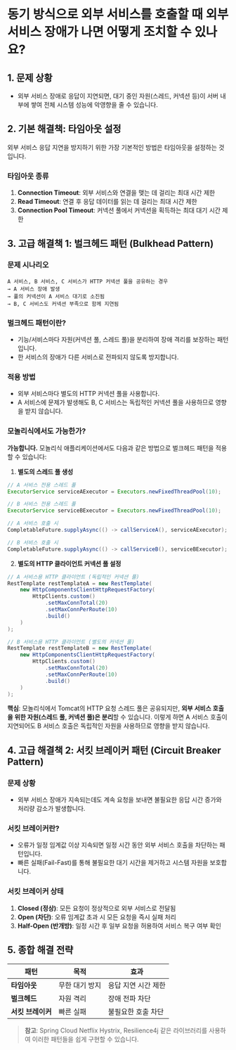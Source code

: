 # 동기 방식으로 외부 서비스를 호출할 때 외부 서비스 장애가 나면 어떻게 조치할 수 있나요?

## 1. 문제 상황

- 외부 서비스 장애로 응답이 지연되면, 대기 중인 자원(스레드, 커넥션 등)이 서버 내부에 쌓여 전체 시스템 성능에 악영향을 줄 수 있습니다.

## 2. 기본 해결책: 타임아웃 설정

외부 서비스 응답 지연을 방지하기 위한 가장 기본적인 방법은 타임아웃을 설정하는 것입니다.

### 타임아웃 종류
1. **Connection Timeout**: 외부 서비스와 연결을 맺는 데 걸리는 최대 시간 제한
2. **Read Timeout**: 연결 후 응답 데이터를 읽는 데 걸리는 최대 시간 제한
3. **Connection Pool Timeout**: 커넥션 풀에서 커넥션을 획득하는 최대 대기 시간 제한

## 3. 고급 해결책 1: 벌크헤드 패턴 (Bulkhead Pattern)

### 문제 시나리오
```
A 서비스, B 서비스, C 서비스가 HTTP 커넥션 풀을 공유하는 경우
→ A 서비스 장애 발생
→ 풀의 커넥션이 A 서비스 대기로 소진됨
→ B, C 서비스도 커넥션 부족으로 함께 지연됨
```

### 벌크헤드 패턴이란?
- 기능/서비스마다 자원(커넥션 풀, 스레드 풀)을 분리하여 장애 격리를 보장하는 패턴입니다.
- 한 서비스의 장애가 다른 서비스로 전파되지 않도록 방지합니다.

### 적용 방법
- 외부 서비스마다 별도의 HTTP 커넥션 풀을 사용합니다.
- A 서비스에 문제가 발생해도 B, C 서비스는 독립적인 커넥션 풀을 사용하므로 영향을 받지 않습니다.

### 모놀리식에서도 가능한가?
**가능합니다.** 모놀리식 애플리케이션에서도 다음과 같은 방법으로 벌크헤드 패턴을 적용할 수 있습니다:

1. **별도의 스레드 풀 생성**
```java
// A 서비스 전용 스레드 풀
ExecutorService serviceAExecutor = Executors.newFixedThreadPool(10);

// B 서비스 전용 스레드 풀
ExecutorService serviceBExecutor = Executors.newFixedThreadPool(10);

// A 서비스 호출 시
CompletableFuture.supplyAsync(() -> callServiceA(), serviceAExecutor);

// B 서비스 호출 시
CompletableFuture.supplyAsync(() -> callServiceB(), serviceBExecutor);
```

2. **별도의 HTTP 클라이언트 커넥션 풀 설정**
```java
// A 서비스용 HTTP 클라이언트 (독립적인 커넥션 풀)
RestTemplate restTemplateA = new RestTemplate(
    new HttpComponentsClientHttpRequestFactory(
        HttpClients.custom()
            .setMaxConnTotal(20)
            .setMaxConnPerRoute(10)
            .build()
    )
);

// B 서비스용 HTTP 클라이언트 (별도의 커넥션 풀)
RestTemplate restTemplateB = new RestTemplate(
    new HttpComponentsClientHttpRequestFactory(
        HttpClients.custom()
            .setMaxConnTotal(20)
            .setMaxConnPerRoute(10)
            .build()
    )
);
```

**핵심**: 모놀리식에서 Tomcat의 HTTP 요청 스레드 풀은 공유되지만, **외부 서비스 호출을 위한 자원(스레드 풀, 커넥션 풀)은 분리**할 수 있습니다. 이렇게 하면 A 서비스 호출이 지연되어도 B 서비스 호출은 독립적인 자원을 사용하므로 영향을 받지 않습니다.

## 4. 고급 해결책 2: 서킷 브레이커 패턴 (Circuit Breaker Pattern)

### 문제 상황
- 외부 서비스 장애가 지속되는데도 계속 요청을 보내면 불필요한 응답 시간 증가와 처리량 감소가 발생합니다.

### 서킷 브레이커란?
- 오류가 일정 임계값 이상 지속되면 일정 시간 동안 외부 서비스 호출을 차단하는 패턴입니다.
- 빠른 실패(Fail-Fast)를 통해 불필요한 대기 시간을 제거하고 시스템 자원을 보호합니다.

### 서킷 브레이커 상태
1. **Closed (정상)**: 모든 요청이 정상적으로 외부 서비스로 전달됨
2. **Open (차단)**: 오류 임계값 초과 시 모든 요청을 즉시 실패 처리
3. **Half-Open (반개방)**: 일정 시간 후 일부 요청을 허용하여 서비스 복구 여부 확인

## 5. 종합 해결 전략

| 패턴 | 목적 | 효과 |
|------|------|------|
| **타임아웃** | 무한 대기 방지 | 응답 지연 시간 제한 |
| **벌크헤드** | 자원 격리 | 장애 전파 차단 |
| **서킷 브레이커** | 빠른 실패 | 불필요한 호출 차단 |

> **참고**: Spring Cloud Netflix Hystrix, Resilience4j 같은 라이브러리를 사용하여 이러한 패턴들을 쉽게 구현할 수 있습니다.